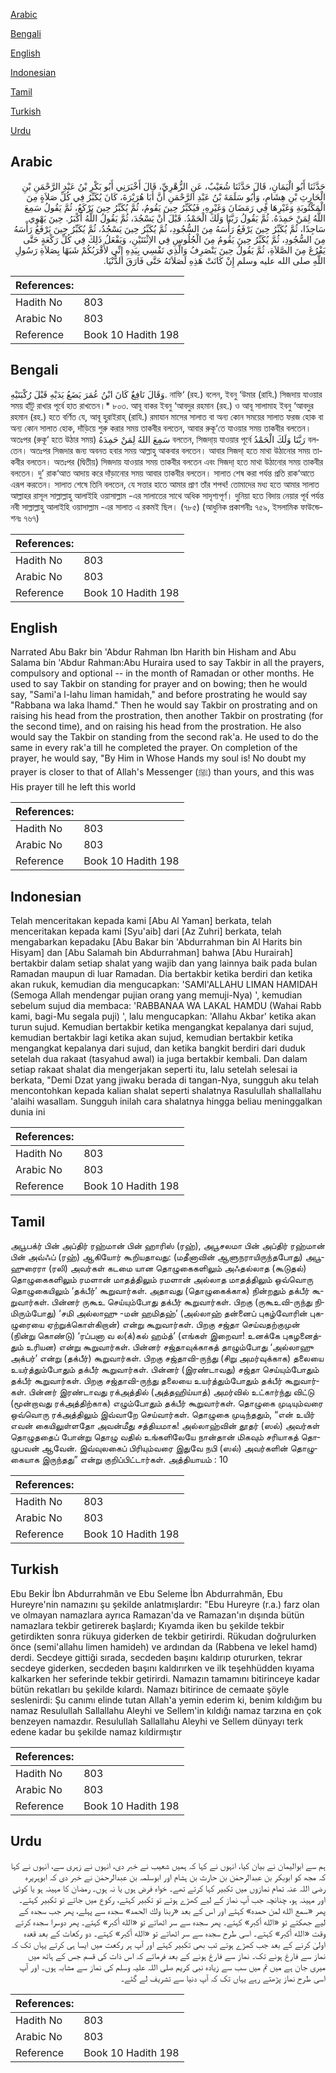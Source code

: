[Arabic](#arabic)

[Bengali](#bengali)

[English](#english)

[Indonesian](#indonesian)

[Tamil](#tamil)

[Turkish](#turkish)

[Urdu](#urdu)

## Arabic


<div dir="rtl" lang="ar" style={{fontSize:'larger',backgroundColor:'#f8f9fa',padding:20}}>
حَدَّثَنَا أَبُو الْيَمَانِ، قَالَ حَدَّثَنَا شُعَيْبٌ، عَنِ الزُّهْرِيِّ، قَالَ أَخْبَرَنِي أَبُو بَكْرِ بْنُ عَبْدِ الرَّحْمَنِ بْنِ الْحَارِثِ بْنِ هِشَامٍ، وَأَبُو سَلَمَةَ بْنُ عَبْدِ الرَّحْمَنِ أَنَّ أَبَا هُرَيْرَةَ، كَانَ يُكَبِّرُ فِي كُلِّ صَلاَةٍ مِنَ الْمَكْتُوبَةِ وَغَيْرِهَا فِي رَمَضَانَ وَغَيْرِهِ، فَيُكَبِّرُ حِينَ يَقُومُ، ثُمَّ يُكَبِّرُ حِينَ يَرْكَعُ، ثُمَّ يَقُولُ سَمِعَ اللَّهُ لِمَنْ حَمِدَهُ‏.‏ ثُمَّ يَقُولُ رَبَّنَا وَلَكَ الْحَمْدُ‏.‏ قَبْلَ أَنْ يَسْجُدَ، ثُمَّ يَقُولُ اللَّهُ أَكْبَرُ‏.‏ حِينَ يَهْوِي سَاجِدًا، ثُمَّ يُكَبِّرُ حِينَ يَرْفَعُ رَأْسَهُ مِنَ السُّجُودِ، ثُمَّ يُكَبِّرُ حِينَ يَسْجُدُ، ثُمَّ يُكَبِّرُ حِينَ يَرْفَعُ رَأْسَهُ مِنَ السُّجُودِ، ثُمَّ يُكَبِّرُ حِينَ يَقُومُ مِنَ الْجُلُوسِ فِي الاِثْنَتَيْنِ، وَيَفْعَلُ ذَلِكَ فِي كُلِّ رَكْعَةٍ حَتَّى يَفْرُغَ مِنَ الصَّلاَةِ، ثُمَّ يَقُولُ حِينَ يَنْصَرِفُ وَالَّذِي نَفْسِي بِيَدِهِ إِنِّي لأَقْرَبُكُمْ شَبَهًا بِصَلاَةِ رَسُولِ اللَّهِ صلى الله عليه وسلم إِنْ كَانَتْ هَذِهِ لَصَلاَتَهُ حَتَّى فَارَقَ الدُّنْيَا‏.‏
</div>
<div style={{backgroundColor:'#f8f9fa',padding:20, marginBottom: 10}}><table> <thead> <tr> <th>References:</th> <th></th> </tr> </thead> <tbody><tr><td>Hadith No</td><td>803</td></tr><tr><td>Arabic No</td><td>803</td></tr><tr><td>Reference</td><td>Book 10 Hadith 198</td></tr></tbody></table></div>

## Bengali


<div dir="ltr" lang="bn" style={{fontSize:'larger',backgroundColor:'#f8f9fa',padding:20}}>
وَقَالَ نَافِعٌ كَانَ ابْنُ عُمَرَ يَضَعُ يَدَيْهِ قَبْلَ رُكْبَتَيْهِ. নাফি‘ (রহ.) বলেন, ইবনু ‘উমার (রাযি.) সিজদায় যাওয়ার সময় হাঁটু রাখার পূর্বে হাত রাখতেন।* ৮০৩. আবূ বাকর ইবনু ‘আবদুর রহমান (রহ.) ও আবূ সালামাহ ইবনু ‘আবদুর রহমান (রহ.) হতে বর্ণিত যে, আবূ হুরাইরাহ্ (রাযি.) রমাযান মাসের সালাত বা অন্য কোন সময়ের সালাত ফরজ হোক বা অন্য কোন সালাত হোক, দাঁড়িয়ে শুরু করার সময় তাকবীর বলতেন, আবার রুকূ‘তে যাওয়ার সময় তাকবীর বলতেন। অতঃপর (রুকূ‘ হতে উঠার সময়) سَمِعَ اللهُ لِمَنْ حَمِدَهُ বলতেন, সিজদা্য় যাওয়ার পূর্বে رَبَّنَا وَلَكَ الْحَمْدُ বলতেন। অতঃপর সিজদার জন্য অবনত হবার সময় আল্লাহু আকবার বলতেন। আবার সিজদা্ হতে মাথা উঠানোর সময় তাকবীর বলতেন। অতঃপর (দ্বিতীয়) সিজদায় যাওয়ার সময় তাকবীর বলতেন এবং সিজদা্ হতে মাথা উঠানোর সময় তাকবীর বলতেন। দু’ রাক‘আত আদায় করে দাঁড়ানোর সময় আবার তাকবীর বলতেন। সালাত শেষ করা পর্যন্ত প্রতি রাক‘আতে এরূপ করতেন। সালাত শেষে তিনি বলতেন, যে সত্তার হাতে আমার প্রাণ তাঁর শপথ! তোমাদের মধ্য হতে আমার সালাত আল্লাহর রাসূল সাল্লাল্লাহু আলাইহি ওয়াসাল্লাম -এর সালাতের সাথে অধিক সাদৃশ্যপূর্ণ। দুনিয়া হতে বিদায় নেয়ার পূর্ব পর্যন্ত নবী সাল্লাল্লাহু আলাইহি ওয়াসাল্লাম -এর সালাত এ রকমই ছিল। (৭৮৫) (আধুনিক প্রকাশনীঃ ৭৫৯, ইসলামিক ফাউন্ডেশনঃ ৭৬৭)
</div>
<div style={{backgroundColor:'#f8f9fa',padding:20, marginBottom: 10}}><table> <thead> <tr> <th>References:</th> <th></th> </tr> </thead> <tbody><tr><td>Hadith No</td><td>803</td></tr><tr><td>Arabic No</td><td>803</td></tr><tr><td>Reference</td><td>Book 10 Hadith 198</td></tr></tbody></table></div>

## English


<div dir="ltr" lang="en" style={{fontSize:'larger',backgroundColor:'#f8f9fa',padding:20}}>
Narrated Abu Bakr bin 'Abdur Rahman Ibn Harith bin Hisham and Abu Salama bin 'Abdur Rahman:Abu Huraira used to say Takbir in all the prayers, compulsory and optional -- in the month of Ramadan or other months. He used to say Takbir on standing for prayer and on bowing; then he would say, "Sami'a l-lahu liman hamidah," and before prostrating he would say "Rabbana wa laka lhamd." Then he would say Takbir on prostrating and on raising his head from the prostration, then another Takbir on prostrating (for the second time), and on raising his head from the prostration. He also would say the Takbir on standing from the second rak'a. He used to do the same in every rak'a till he completed the prayer. On completion of the prayer, he would say, "By Him in Whose Hands my soul is! No doubt my prayer is closer to that of Allah's Messenger (ﷺ) than yours, and this was His prayer till he left this world
</div>
<div style={{backgroundColor:'#f8f9fa',padding:20, marginBottom: 10}}><table> <thead> <tr> <th>References:</th> <th></th> </tr> </thead> <tbody><tr><td>Hadith No</td><td>803</td></tr><tr><td>Arabic No</td><td>803</td></tr><tr><td>Reference</td><td>Book 10 Hadith 198</td></tr></tbody></table></div>

## Indonesian


<div dir="ltr" lang="id" style={{fontSize:'larger',backgroundColor:'#f8f9fa',padding:20}}>
Telah menceritakan kepada kami [Abu Al Yaman] berkata, telah menceritakan kepada kami [Syu'aib] dari [Az Zuhri] berkata, telah mengabarkan kepadaku [Abu Bakar bin 'Abdurrahman bin Al Harits bin Hisyam] dan [Abu Salamah bin Abdurrahman] bahwa [Abu Hurairah] bertakbir dalam setiap shalat yang wajib dan yang lainnya baik pada bulan Ramadan maupun di luar Ramadan. Dia bertakbir ketika berdiri dan ketika akan rukuk, kemudian dia mengucapkan: 'SAMI'ALLAHU LIMAN HAMIDAH (Semoga Allah mendengar pujian orang yang memuji-Nya) ', kemudian sebelum sujud dia membaca: 'RABBANAA WA LAKAL HAMDU (Wahai Rabb kami, bagi-Mu segala puji) ', lalu mengucapkan: 'Allahu Akbar' ketika akan turun sujud. Kemudian bertakbir ketika mengangkat kepalanya dari sujud, kemudian bertakbir lagi ketika akan sujud, kemudian bertakbir ketika mengangkat kepalanya dari sujud, dan ketika bangkit berdiri dari duduk setelah dua rakaat (tasyahud awal) ia juga bertakbir kembali. Dan dalam setiap rakaat shalat dia mengerjakan seperti itu, lalu setelah selesai ia berkata, "Demi Dzat yang jiwaku berada di tangan-Nya, sungguh aku telah mencontohkan kepada kalian shalat seperti shalatnya Rasulullah shallallahu 'alaihi wasallam. Sungguh inilah cara shalatnya hingga beliau meninggalkan dunia ini
</div>
<div style={{backgroundColor:'#f8f9fa',padding:20, marginBottom: 10}}><table> <thead> <tr> <th>References:</th> <th></th> </tr> </thead> <tbody><tr><td>Hadith No</td><td>803</td></tr><tr><td>Arabic No</td><td>803</td></tr><tr><td>Reference</td><td>Book 10 Hadith 198</td></tr></tbody></table></div>

## Tamil


<div dir="ltr" lang="ta" style={{fontSize:'larger',backgroundColor:'#f8f9fa',padding:20}}>
அபூபக்ர் பின் அப்திர் ரஹ்மான் பின் ஹாரிஸ் (ரஹ்), அபூசலமா பின் அப்திர் ரஹ்மான் பின் அவ்ஃப் (ரஹ்) ஆகியோர் கூறியதாவது: (மதீனாவின் ஆளுநராயிருந்தபோது) அபூஹுரைரா (ரலி) அவர்கள் கடமை யான தொழுகைகளிலும் அஃதல்லாத (கூடுதல்) தொழுகைகளிலும் ரமளான் மாதத்திலும் ரமளான் அல்லாத மாதத்திலும் ஒவ்வொரு தொழுகையிலும் ‘தக்பீர்’ கூறுவார்கள். அதாவது (தொழுகைக்காக) நின்றதும் தக்பீர் கூறுவார்கள். பின்னர் ருகூஉ செய்யும்போது தக்பீர் கூறுவார்கள். பிறகு (ருகூஉவி-ருந்து நிமிரும்போது) ‘சமி அல்லாஹு -மன் ஹமிதஹ்’ (அல்லாஹ் தன்னைப் புகழ்வோரின் புகழுரையை ஏற்றுக்கொள்கிறான்) என்று கூறுவார்கள். பிறகு சஜ்தா செய்வதற்குமுன் (நின்று கொண்டு) ‘ரப்பனா வ ல(க்)கல் ஹம்த்’ (எங்கள் இறைவா! உனக்கே புகழனைத்தும் உரியன) என்று கூறுவார்கள். பின்னர் சஜ்தாவுக்காகத் தாழும்போது ‘அல்லாஹு அக்பர்’ என்று (தக்பீர்) கூறுவார்கள். பிறகு சஜ்தாவி-ருந்து (சிறு அமர்வுக்காக) தலையை உயர்த்தும்போதும் தக்பீர் கூறுவார்கள். பின்னர் (இரண்டாவது) சஜ்தா செய்யும்போதும் தக்பீர் கூறுவார்கள். பிறகு சஜ்தாவி-ருந்து தலையை உயர்த்தும்போதும் தக்பீர் கூறுவார்கள். பின்னர் இரண்டாவது ரக்அத்தில் (அத்தஹிய்யாத்) அமர்வில் உட்கார்ந்து விட்டு (மூன்றாவது ரக்அத்திற்காக) எழும்போதும் தக்பீர் கூறுவார்கள். தொழுகை முடியும்வரை ஒவ்வொரு ரக்அத்திலும் இவ்வாறே செய்வார்கள். தொழுகை முடிந்ததும், “என் உயிர் எவன் கையிலுள்ளதோ அவன்மீது சத்தியமாக! அல்லாஹ்வின் தூதர் (ஸல்) அவர்கள் தொழுததைப் போன்று தொழு வதில் உங்களிலேயே நான்தான் மிகவும் சரியாகத் தொழுபவன் ஆவேன். இவ்வுலகைப் பிரியும்வரை இதுவே நபி (ஸல்) அவர்களின் தொழுகையாக இருந்தது” என்று குறிப்பிட்டார்கள். அத்தியாயம் : 10
</div>
<div style={{backgroundColor:'#f8f9fa',padding:20, marginBottom: 10}}><table> <thead> <tr> <th>References:</th> <th></th> </tr> </thead> <tbody><tr><td>Hadith No</td><td>803</td></tr><tr><td>Arabic No</td><td>803</td></tr><tr><td>Reference</td><td>Book 10 Hadith 198</td></tr></tbody></table></div>

## Turkish


<div dir="ltr" lang="tr" style={{fontSize:'larger',backgroundColor:'#f8f9fa',padding:20}}>
Ebu Bekir İbn Abdurrahmân ve Ebu Seleme İbn Abdurrahmân, Ebu Hureyre'nin namazını şu şekilde anlatmışlardır: "Ebu Hureyre (r.a.) farz olan ve olmayan namazlara ayrıca Ramazan'da ve Ramazan'ın dışında bütün namazlara tekbir getirerek başlardı; Kıyamda iken bu şekilde tekbir getirdikten sonra rükuya giderken de tekbir getirirdi. Rükudan doğrulurken önce (semi'allahu limen hamideh) ve ardından da (Rabbena ve lekel hamd) derdi. Secdeye gittiği sırada, secdeden başını kaldırıp otururken, tekrar secdeye giderken, secdeden başını kaldırırken ve ilk teşehhüdden kıyama kalkarken her seferinde tekbir getirirdi. Namazın tamamını bitirinceye kadar bütün rekatları bu şekilde kılardı. Namazı bitirince de cemaate şöyle seslenirdi: Şu canımı elinde tutan Allah'a yemin ederim ki, benim kıldığım bu namaz Resulullah Sallallahu Aleyhi ve Sellem'in kıldığı namaz tarzına en çok benzeyen namazdır. Resulullah Sallallahu Aleyhi ve Sellem dünyayı terk edene kadar bu şekilde namaz kıldirmıştır
</div>
<div style={{backgroundColor:'#f8f9fa',padding:20, marginBottom: 10}}><table> <thead> <tr> <th>References:</th> <th></th> </tr> </thead> <tbody><tr><td>Hadith No</td><td>803</td></tr><tr><td>Arabic No</td><td>803</td></tr><tr><td>Reference</td><td>Book 10 Hadith 198</td></tr></tbody></table></div>

## Urdu


<div dir="rtl" lang="ur" style={{fontSize:'larger',backgroundColor:'#f8f9fa',padding:20}}>
ہم سے ابوالیمان نے بیان کیا، انہوں نے کہا کہ ہمیں شعیب نے خبر دی، انہوں نے زہری سے، انہوں نے کہا کہ مجھ کو ابوبکر بن عبدالرحمٰن بن حارث بن ہشام اور ابوسلمہ بن عبدالرحمٰن نے خبر دی کہ ابوہریرہ رضی اللہ عنہ تمام نمازوں میں تکبیر کہا کرتے تھے۔ خواہ فرض ہوں یا نہ ہوں۔ رمضان کا مہینہ ہو یا کوئی اور مہینہ ہو، چنانچہ جب آپ نماز کے لیے کھڑے ہوتے تو تکبیر کہتے، رکوع میں جاتے تو تکبیر کہتے۔ پھر «سمع الله لمن حمده‏» کہتے اور اس کے بعد «ربنا ولك الحمد‏» سجدہ سے پہلے، پھر جب سجدہ کے لیے جھکتے تو «الله أكبر‏» کہتے۔ پھر سجدہ سے سر اٹھاتے تو «الله أكبر‏» کہتے۔ پھر دوسرا سجدہ کرتے وقت «الله أكبر‏» کہتے۔ اسی طرح سجدہ سے سر اٹھاتے تو «الله أكبر‏» کہتے۔ دو رکعات کے بعد قعدہ اولیٰ کرنے کے بعد جب کھڑے ہوتے تب بھی تکبیر کہتے اور آپ ہر رکعت میں ایسا ہی کرتے یہاں تک کہ نماز سے فارغ ہونے تک۔ نماز سے فارغ ہونے کے بعد فرماتے کہ اس ذات کی قسم جس کے ہاتھ میں میری جان ہے میں تم میں سب سے زیادہ نبی کریم صلی اللہ علیہ وسلم کی نماز سے مشابہ ہوں۔ اور آپ اسی طرح نماز پڑھتے رہے یہاں تک کہ آپ دنیا سے تشریف لے گئے۔
</div>
<div style={{backgroundColor:'#f8f9fa',padding:20, marginBottom: 10}}><table> <thead> <tr> <th>References:</th> <th></th> </tr> </thead> <tbody><tr><td>Hadith No</td><td>803</td></tr><tr><td>Arabic No</td><td>803</td></tr><tr><td>Reference</td><td>Book 10 Hadith 198</td></tr></tbody></table></div>